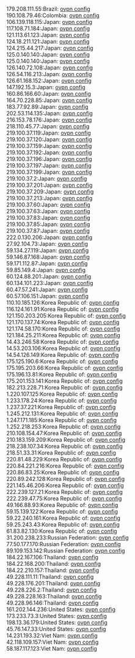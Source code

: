 179.208.111.55:Brazil: [ovpn config](vpn/179_208_111_55.ovpn)  
190.108.79.46:Colombia: [ovpn config](vpn/190_108_79_46.ovpn)  
106.139.118.115:Japan: [ovpn config](vpn/106_139_118_115.ovpn)  
117.108.71.184:Japan: [ovpn config](vpn/117_108_71_184.ovpn)  
121.113.61.123:Japan: [ovpn config](vpn/121_113_61_123.ovpn)  
124.18.211.121:Japan: [ovpn config](vpn/124_18_211_121.ovpn)  
124.215.44.217:Japan: [ovpn config](vpn/124_215_44_217.ovpn)  
125.0.140.140:Japan: [ovpn config](vpn/125_0_140_140.ovpn)  
125.0.140.140:Japan: [ovpn config](vpn/125_0_140_140.ovpn)  
126.140.72.108:Japan: [ovpn config](vpn/126_140_72_108.ovpn)  
126.54.116.213:Japan: [ovpn config](vpn/126_54_116_213.ovpn)  
126.61.168.152:Japan: [ovpn config](vpn/126_61_168_152.ovpn)  
147.192.15.3:Japan: [ovpn config](vpn/147_192_15_3.ovpn)  
160.86.166.60:Japan: [ovpn config](vpn/160_86_166_60.ovpn)  
164.70.228.85:Japan: [ovpn config](vpn/164_70_228_85.ovpn)  
183.77.92.89:Japan: [ovpn config](vpn/183_77_92_89.ovpn)  
202.53.114.135:Japan: [ovpn config](vpn/202_53_114_135.ovpn)  
216.153.78.176:Japan: [ovpn config](vpn/216_153_78_176.ovpn)  
218.110.45.77:Japan: [ovpn config](vpn/218_110_45_77.ovpn)  
219.100.37.119:Japan: [ovpn config](vpn/219_100_37_119.ovpn)  
219.100.37.120:Japan: [ovpn config](vpn/219_100_37_120.ovpn)  
219.100.37.159:Japan: [ovpn config](vpn/219_100_37_159.ovpn)  
219.100.37.192:Japan: [ovpn config](vpn/219_100_37_192.ovpn)  
219.100.37.196:Japan: [ovpn config](vpn/219_100_37_196.ovpn)  
219.100.37.197:Japan: [ovpn config](vpn/219_100_37_197.ovpn)  
219.100.37.199:Japan: [ovpn config](vpn/219_100_37_199.ovpn)  
219.100.37.2:Japan: [ovpn config](vpn/219_100_37_2.ovpn)  
219.100.37.201:Japan: [ovpn config](vpn/219_100_37_201.ovpn)  
219.100.37.209:Japan: [ovpn config](vpn/219_100_37_209.ovpn)  
219.100.37.213:Japan: [ovpn config](vpn/219_100_37_213.ovpn)  
219.100.37.60:Japan: [ovpn config](vpn/219_100_37_60.ovpn)  
219.100.37.63:Japan: [ovpn config](vpn/219_100_37_63.ovpn)  
219.100.37.83:Japan: [ovpn config](vpn/219_100_37_83.ovpn)  
219.100.37.85:Japan: [ovpn config](vpn/219_100_37_85.ovpn)  
219.100.37.87:Japan: [ovpn config](vpn/219_100_37_87.ovpn)  
222.0.130.206:Japan: [ovpn config](vpn/222_0_130_206.ovpn)  
27.92.104.73:Japan: [ovpn config](vpn/27_92_104_73.ovpn)  
59.134.27.119:Japan: [ovpn config](vpn/59_134_27_119.ovpn)  
59.146.87.168:Japan: [ovpn config](vpn/59_146_87_168.ovpn)  
59.171.112.87:Japan: [ovpn config](vpn/59_171_112_87.ovpn)  
59.85.149.4:Japan: [ovpn config](vpn/59_85_149_4.ovpn)  
60.124.88.201:Japan: [ovpn config](vpn/60_124_88_201.ovpn)  
60.134.101.223:Japan: [ovpn config](vpn/60_134_101_223.ovpn)  
60.47.57.241:Japan: [ovpn config](vpn/60_47_57_241.ovpn)  
60.57.106.151:Japan: [ovpn config](vpn/60_57_106_151.ovpn)  
110.10.185.126:Korea Republic of: [ovpn config](vpn/110_10_185_126.ovpn)  
116.124.161.91:Korea Republic of: [ovpn config](vpn/116_124_161_91.ovpn)  
121.150.203.205:Korea Republic of: [ovpn config](vpn/121_150_203_205.ovpn)  
121.170.137.74:Korea Republic of: [ovpn config](vpn/121_170_137_74.ovpn)  
121.174.58.170:Korea Republic of: [ovpn config](vpn/121_174_58_170.ovpn)  
121.184.25.211:Korea Republic of: [ovpn config](vpn/121_184_25_211.ovpn)  
14.43.246.58:Korea Republic of: [ovpn config](vpn/14_43_246_58.ovpn)  
14.53.203.106:Korea Republic of: [ovpn config](vpn/14_53_203_106.ovpn)  
14.54.126.149:Korea Republic of: [ovpn config](vpn/14_54_126_149.ovpn)  
175.125.190.6:Korea Republic of: [ovpn config](vpn/175_125_190_6.ovpn)  
175.195.203.66:Korea Republic of: [ovpn config](vpn/175_195_203_66.ovpn)  
175.196.13.81:Korea Republic of: [ovpn config](vpn/175_196_13_81.ovpn)  
175.201.153.141:Korea Republic of: [ovpn config](vpn/175_201_153_141.ovpn)  
182.213.228.71:Korea Republic of: [ovpn config](vpn/182_213_228_71.ovpn)  
1.220.107.125:Korea Republic of: [ovpn config](vpn/1_220_107_125.ovpn)  
1.233.178.24:Korea Republic of: [ovpn config](vpn/1_233_178_24.ovpn)  
1.237.37.221:Korea Republic of: [ovpn config](vpn/1_237_37_221.ovpn)  
1.245.212.131:Korea Republic of: [ovpn config](vpn/1_245_212_131.ovpn)  
1.247.171.185:Korea Republic of: [ovpn config](vpn/1_247_171_185.ovpn)  
1.252.218.253:Korea Republic of: [ovpn config](vpn/1_252_218_253.ovpn)  
210.108.154.47:Korea Republic of: [ovpn config](vpn/210_108_154_47.ovpn)  
210.183.159.209:Korea Republic of: [ovpn config](vpn/210_183_159_209.ovpn)  
218.238.107.34:Korea Republic of: [ovpn config](vpn/218_238_107_34.ovpn)  
218.51.33.31:Korea Republic of: [ovpn config](vpn/218_51_33_31.ovpn)  
220.81.48.229:Korea Republic of: [ovpn config](vpn/220_81_48_229.ovpn)  
220.84.221.216:Korea Republic of: [ovpn config](vpn/220_84_221_216.ovpn)  
220.86.83.25:Korea Republic of: [ovpn config](vpn/220_86_83_25.ovpn)  
220.89.242.128:Korea Republic of: [ovpn config](vpn/220_89_242_128.ovpn)  
221.145.46.206:Korea Republic of: [ovpn config](vpn/221_145_46_206.ovpn)  
222.239.127.21:Korea Republic of: [ovpn config](vpn/222_239_127_21.ovpn)  
222.239.47.75:Korea Republic of: [ovpn config](vpn/222_239_47_75.ovpn)  
49.166.88.93:Korea Republic of: [ovpn config](vpn/49_166_88_93.ovpn)  
59.15.139.122:Korea Republic of: [ovpn config](vpn/59_15_139_122.ovpn)  
59.22.240.161:Korea Republic of: [ovpn config](vpn/59_22_240_161.ovpn)  
59.25.243.43:Korea Republic of: [ovpn config](vpn/59_25_243_43.ovpn)  
61.83.82.130:Korea Republic of: [ovpn config](vpn/61_83_82_130.ovpn)  
31.200.238.233:Russian Federation: [ovpn config](vpn/31_200_238_233.ovpn)  
77.50.177.170:Russian Federation: [ovpn config](vpn/77_50_177_170.ovpn)  
89.109.153.142:Russian Federation: [ovpn config](vpn/89_109_153_142.ovpn)  
184.22.167.106:Thailand: [ovpn config](vpn/184_22_167_106.ovpn)  
184.22.168.200:Thailand: [ovpn config](vpn/184_22_168_200.ovpn)  
184.22.210.157:Thailand: [ovpn config](vpn/184_22_210_157.ovpn)  
49.228.111.11:Thailand: [ovpn config](vpn/49_228_111_11.ovpn)  
49.228.176.201:Thailand: [ovpn config](vpn/49_228_176_201.ovpn)  
49.228.226.2:Thailand: [ovpn config](vpn/49_228_226_2.ovpn)  
49.228.228.163:Thailand: [ovpn config](vpn/49_228_228_163.ovpn)  
49.228.96.146:Thailand: [ovpn config](vpn/49_228_96_146.ovpn)  
161.202.144.236:United States: [ovpn config](vpn/161_202_144_236.ovpn)  
173.233.73.3:United States: [ovpn config](vpn/173_233_73_3.ovpn)  
198.13.36.179:United States: [ovpn config](vpn/198_13_36_179.ovpn)  
45.76.147.33:United States: [ovpn config](vpn/45_76_147_33.ovpn)  
14.231.193.32:Viet Nam: [ovpn config](vpn/14_231_193_32.ovpn)  
42.118.109.157:Viet Nam: [ovpn config](vpn/42_118_109_157.ovpn)  
58.187.117.123:Viet Nam: [ovpn config](vpn/58_187_117_123.ovpn)  
